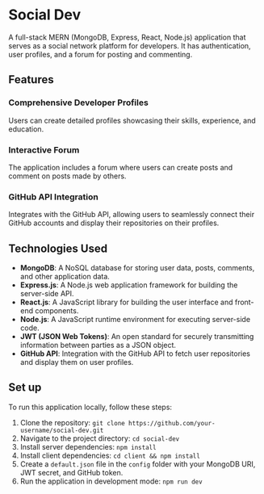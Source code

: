 # Social Dev

A full-stack MERN (MongoDB, Express, React, Node.js) application that serves as a social network platform for developers. It has authentication, user profiles, and a forum for posting and commenting.

## Features

### Comprehensive Developer Profiles

Users can create detailed profiles showcasing their skills, experience, and education.

### Interactive Forum

The application includes a forum where users can create posts and comment on posts made by others.

### GitHub API Integration

Integrates with the GitHub API, allowing users to seamlessly connect their GitHub accounts and display their repositories on their profiles.

## Technologies Used

- **MongoDB**: A NoSQL database for storing user data, posts, comments, and other application data.
- **Express.js**: A Node.js web application framework for building the server-side API.
- **React.js**: A JavaScript library for building the user interface and front-end components.
- **Node.js**: A JavaScript runtime environment for executing server-side code.
- **JWT (JSON Web Tokens)**: An open standard for securely transmitting information between parties as a JSON object.
- **GitHub API**: Integration with the GitHub API to fetch user repositories and display them on user profiles.

## Set up

To run this application locally, follow these steps:

1. Clone the repository: `git clone https://github.com/your-username/social-dev.git`
2. Navigate to the project directory: `cd social-dev`
3. Install server dependencies: `npm install`
4. Install client dependencies: `cd client && npm install`
5. Create a `default.json` file in the `config` folder with your MongoDB URI, JWT secret, and GitHub token.
6. Run the application in development mode: `npm run dev`
